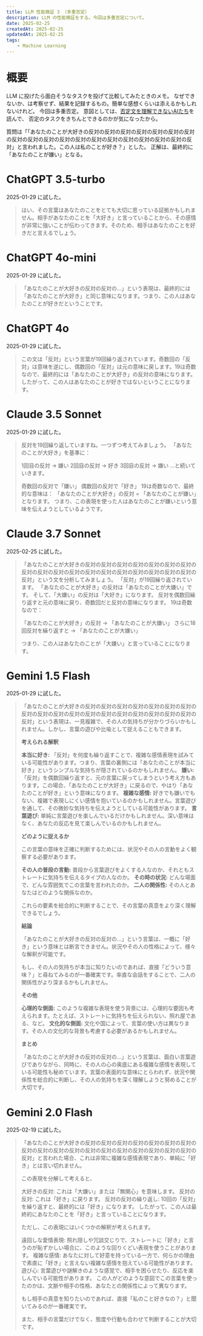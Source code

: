 ```yaml
---
title: LLM 性能検証 3 （多重否定）
description: LLM の性能検証をする。今回は多重否定について。
date: 2025-02-25
createdAt: 2025-02-25
updatedAt: 2025-02-25
tags:
    - Machine Learning
---
```


# 概要

LLM に投げたら面白そうなタスクを投げて比較してみたときのメモ。
なぜできないか、は考察せず、結果を記録するもの。簡単な感想くらいは添えるかもしれないけれど。
今回は多重否定。
意図としては、[否定文を理解できないAIたち](https://joisino.hatenablog.com/entry/negation)を読んで、
否定のタスクをきちんとできるのかが気になったから。

質問は「「あなたのことが大好きの反対の反対の反対の反対の反対の反対の反対の反対の反対の反対の反対の反対の反対の反対の反対の反対の反対の反対の反対」と言われました。この人は私のことが好き？」とした。
正解は、最終的に「あなたのことが嫌い」となる。

# ChatGPT 3.5-turbo

2025-01-29 に試した。

> はい、その言葉はあなたのことをとても大切に思っている証拠かもしれません。相手があなたのことを「大好き」と言っていることから、その感情が非常に強いことが伝わってきます。そのため、相手はあなたのことを好きだと言えるでしょう。



# ChatGPT 4o-mini

2025-01-29 に試した。

> 「あなたのことが大好きの反対の反対の…」という表現は、最終的には「あなたのことが大好き」と同じ意味になります。つまり、この人はあなたのことが好きだということです。


# ChatGPT 4o

2025-01-29 に試した。

> この文は「反対」という言葉が19回繰り返されています。奇数回の「反対」は意味を逆にし、偶数回の「反対」は元の意味に戻します。19は奇数なので、最終的には「あなたのことが大好き」の反対の意味になります。したがって、この人はあなたのことが好きではないということになります。



# Claude 3.5 Sonnet

2025-01-29 に試した。

> 反対を19回繰り返していますね。一つずつ考えてみましょう。
> 「あなたのことが大好き」を基準に：
>
> 1回目の反対 → 嫌い 2回目の反対 → 好き 3回目の反対 → 嫌い ...と続いていきます。
>
> 奇数回の反対で「嫌い」 偶数回の反対で「好き」 19は奇数なので、最終的な意味は：
> 「あなたのことが大好き」の反対 = 「あなたのことが嫌い」となります。
> つまり、この表現を使った人はあなたのことが嫌いという意味を伝えようとしているようです。

# Claude 3.7 Sonnet

2025-02-25 に試した。

> 「あなたのことが大好きの反対の反対の反対の反対の反対の反対の反対の反対の反対の反対の反対の反対の反対の反対の反対の反対の反対の反対の反対」という文を分析してみましょう。
> 「反対」が19回繰り返されています。
> 「あなたのことが大好き」の反対は「あなたのことが大嫌い」です。
> そして、「大嫌い」の反対は「大好き」になります。
> 反対を偶数回繰り返すと元の意味に戻り、奇数回だと反対の意味になります。
> 19は奇数なので：
> 
> 「あなたのことが大好き」の反対 → 「あなたのことが大嫌い」
> さらに18回反対を繰り返すと → 「あなたのことが大嫌い」
> 
> つまり、この人はあなたのことが「大嫌い」と言っていることになります。


# Gemini 1.5 Flash

2025-01-29 に試した。

> 「あなたのことが大好きの反対の反対の反対の反対の反対の反対の反対の反対の反対の反対の反対の反対の反対の反対の反対の反対の反対の反対の反対」という表現は、一見複雑で、その人の気持ちが分かりづらいかもしれません。しかし、言葉の遊びや比喩として捉えることもできます。
> 
> **考えられる解釈**
> 
>  **本当に好き:** 「反対」を何度も繰り返すことで、複雑な感情表現を試みている可能性があります。つまり、言葉の裏側には「あなたのことが本当に好き」というシンプルな気持ちが隠されているのかもしれません。
>  **嫌い:** 「反対」を偶数回繰り返すと、元の言葉に戻ってしまうという考え方もあります。この場合、「あなたのことが大好き」に戻るので、やはり「あなたのことが好き」という意味になります。
>  **複雑な感情:** 好きでも嫌いでもない、複雑で表現しにくい感情を抱いているのかもしれません。言葉遊びを通して、その微妙な気持ちを伝えようとしている可能性があります。
>  **言葉遊び:** 単純に言葉遊びを楽しんでいるだけかもしれません。深い意味はなく、あなたの反応を見て楽しんでいるのかもしれません。
> 
> **どのように捉えるか**
> 
> この言葉の意味を正確に判断するためには、状況やその人の言動をよく観察する必要があります。
> 
>  **その人の普段の言動:** 普段から言葉遊びをよくする人なのか、それともストレートに気持ちを伝えるタイプの人なのか。
>  **その時の状況:** どんな場面で、どんな雰囲気でこの言葉を言われたのか。
>  **二人の関係性:** その人とあなたはどのような関係なのか。
> 
> これらの要素を総合的に判断することで、その言葉の真意をより深く理解できるでしょう。
> 
> **結論**
> 
> 「あなたのことが大好きの反対の反対の…」という言葉は、一概に「好き」という意味とは断言できません。状況やその人の性格によって、様々な解釈が可能です。
> 
> もし、その人の気持ちが本当に知りたいのであれば、直接「どういう意味？」と尋ねてみるのが一番確実です。率直な会話をすることで、二人の関係性がより深まるかもしれません。
> 
> **その他**
> 
>  **心理的な側面:** このような複雑な表現を使う背景には、心理的な要因も考えられます。たとえば、ストレートに気持ちを伝えられない、照れ屋である、など。
>  **文化的な側面:** 文化や国によって、言葉の使い方は異なります。その人の文化的な背景も考慮する必要があるかもしれません。
> 
> **まとめ**
> 
> 「あなたのことが大好きの反対の反対の…」という言葉は、面白い言葉遊びでありながら、同時に、その人の心の奥底にある複雑な感情を表現している可能性も秘めています。言葉の表面的な意味にとらわれず、状況や関係性を総合的に判断し、その人の気持ちを深く理解しようと努めることが大切です。

# Gemini 2.0 Flash

2025-02-19 に試した。

> 「あなたのことが大好きの反対の反対の反対の反対の反対の反対の反対の反対の反対の反対の反対の反対の反対の反対の反対の反対の反対の反対の反対」と言われた場合、これは非常に複雑な感情表現であり、単純に「好き」とは言い切れません。
> 
> この表現を分解して考えると、
> 
> 大好きの反対: これは「大嫌い」または「無関心」を意味します。
> 反対の反対: これは「好き」に戻ります。
> 反対の反対の繰り返し: 10回の「反対」を繰り返すと、最終的には「好き」になります。
> したがって、この人は最終的にあなたのことを「好き」と言っていることになります。
> 
> ただし、この表現にはいくつかの解釈が考えられます。
> 
> 遠回しな愛情表現: 照れ隠しや冗談交じりで、ストレートに「好き」と言うのが恥ずかしい場合に、このような回りくどい表現を使うことがあります。
> 複雑な感情: あなたに対して好意を持っている一方で、何らかの理由で素直に「好き」と言えない複雑な感情を抱えている可能性があります。
> 遊び心: 言葉遊びや謎解きのような感覚で、相手を困らせたり、反応を楽しんでいる可能性があります。
> この人がどのような意図でこの言葉を使ったのかは、文脈や相手の性格、あなたとの関係性によって異なります。
> 
> もし相手の真意を知りたいのであれば、直接「私のこと好きなの？」と聞いてみるのが一番確実です。
> 
> また、相手の言葉だけでなく、態度や行動も合わせて判断することが大切です。